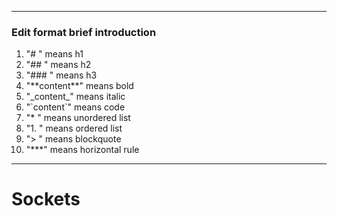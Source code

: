 ***
### Edit format brief introduction

1. "# " means h1
1. "## " means h2
1. "### " means h3
1. "\*\*content\*\*" means bold
1. "\_content\_" means italic
1. "\`content\`" means code
1. "* " means unordered list
1. "1. " means ordered list
1. "> " means blockquote
1. "***" means horizontal rule
***

# Sockets
